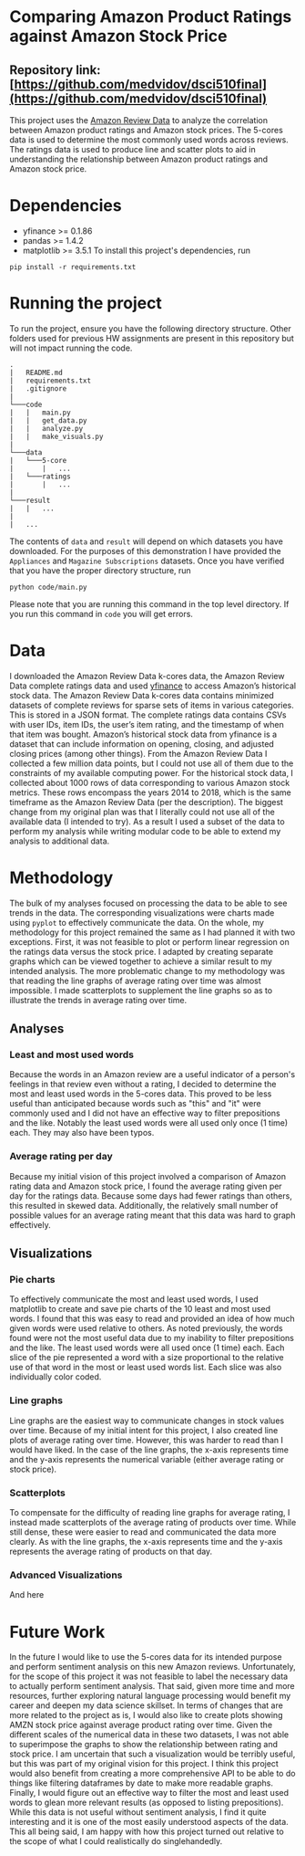 # Comparing Amazon Product Ratings against Amazon Stock Price
## Repository link:  [https://github.com/medvidov/dsci510final](https://github.com/medvidov/dsci510final)

This project uses the [Amazon Review Data](https://nijianmo.github.io/amazon/index.html) to analyze the correlation between Amazon product ratings and Amazon stock prices.
The 5-cores data is used to determine the most commonly used words across reviews. The ratings data is used to produce line and scatter plots to aid in understanding
the relationship between Amazon product ratings and Amazon stock price.

# Dependencies

- yfinance >= 0.1.86
- pandas >= 1.4.2
- matplotlib >= 3.5.1
To install this project's dependencies, run
```
pip install -r requirements.txt
```

# Running the project

To run the project, ensure you have the following directory structure. Other folders used for previous HW assignments are present in this repository but will not impact running the code.

```
.
|   README.md
|   requirements.txt
|   .gitignore
|
└───code
|   |   main.py
|   |   get_data.py
|   |   analyze.py
|   |   make_visuals.py
|
└───data
|   └───5-core
|       |   ...
|   └───ratings
|       |   ...
|
└───result
|   |   ...
|
|   ...

```

The contents of `data` and `result` will depend on which datasets you have downloaded. For the purposes of this demonstration I have provided the `Appliances` and `Magazine Subscriptions` datasets. Once you have verified that you have the proper directory structure, run
```
python code/main.py
```
Please note that you are running this command in the top level directory. If you run this command in `code` you will get errors.

# Data

I downloaded the Amazon Review Data k-cores data, the Amazon Review Data complete ratings data and used [yfinance](https://pypi.org/project/yfinance/) to access Amazon’s historical stock data. The Amazon Review Data k-cores data contains minimized datasets of complete reviews for sparse sets of
items in various categories. This is stored in a JSON format. The complete ratings data contains CSVs with user IDs, item IDs, the user’s item rating, and the timestamp of
when that item was bought. Amazon’s historical stock data from yfinance is a dataset that can include information on opening, closing, and adjusted closing prices (among
other things). From the Amazon Review Data I collected a few million data points, but I could not use all of them due to the constraints of my available computing power.
For the historical stock data, I collected about 1000 rows of data corresponding to various Amazon stock metrics. These rows encompass the years 2014 to 2018, which is the
same timeframe as the Amazon Review Data (per the description). The biggest change from my original plan was that I literally could not use all of the available data (I
intended to try). As a result I used a subset of the data to perform my analysis while writing modular code to be able to extend my analysis to additional data.


# Methodology

The bulk of my analyses focused on processing the data to be able to see trends in the data.
The corresponding visualizations were charts made using `pyplot` to effectively communicate the data.
On the whole, my methodology for this project remained the same as I had planned it with two exceptions. First, it was not feasible to plot or perform linear regression
on the ratings data versus the stock price. I adapted by creating separate graphs which can be viewed together to achieve a similar result to my intended analysis.
The more problematic change to my methodology was that reading the line graphs of average rating over time was almost impossible. I made scatterplots to supplement the
line graphs so as to illustrate the trends in average rating over time.

## Analyses

### Least and most used words

Because the words in an Amazon review are a useful indicator of a person's feelings in that review even without a rating, I decided to determine the most and least
used words in the 5-cores data. This proved to be less useful than anticipated because words such as "this" and "it" were commonly used and I did not have an
effective way to filter prepositions and the like. Notably the least used words were all used only once (1 time) each. They may also have been typos.

### Average rating per day

Because my initial vision of this project involved a comparison of Amazon rating data and Amazon stock price, I found the average rating given per day for the ratings data.
Because some days had fewer ratings than others, this resulted in skewed data. Additionally, the relatively small number of possible values for an average rating meant that
this data was hard to graph effectively.

## Visualizations

### Pie charts

To effectively communicate the most and least used words, I used matplotlib to create and save pie charts of the 10 least and most used words. I found that this was easy to
read and provided an idea of how much given words were used relative to others. As noted previously, the words found were not the most useful data due to my inability to 
filter prepositions and the like. The least used words were all used once (1 time) each. Each slice of the pie represented a word with a size proportional to the relative use of that word in the most or least used words list. Each slice was also individually color coded.

### Line graphs

Line graphs are the easiest way to communicate changes in stock values over time. Because of my initial intent for this project, I also created line plots of average rating
over time. However, this was harder to read than I would have liked. In the case of the line graphs, the x-axis represents time and the y-axis represents the numerical
variable (either average rating or stock price).

### Scatterplots

To compensate for the difficulty of reading line graphs for average rating, I instead made scatterplots of the average rating of products over time. While still dense,
these were easier to read and communicated the data more clearly. As with the line graphs, the x-axis represents time and the y-axis represents the average rating of products
on that day.

### Advanced Visualizations

And here

# Future Work

In the future I would like to use the 5-cores data for its intended purpose and perform sentiment analysis on this new Amazon reviews.
Unfortunately, for the scope of this project it was not feasible to label the necessary data to actually perform sentiment analysis.
That said, given more time and more resources, further exploring natural language processing would benefit my career and deepen my data science skillset.
In terms of changes that are more related to the project as is, I would also like to create plots showing AMZN stock price against average product rating over time. 
Given the different scales of the numerical data in these two datasets, I was not able to superimpose the graphs to show the relationship between rating and stock price.
I am uncertain that such a visualization would be terribly useful, but this was part of my original vision for this project.
I think this project would also benefit from creating a more comprehensive API to be able to do things like filtering dataframes by date to make more readable graphs.
Finally, I would figure out an effective way to filter the most and least used words to glean more relevant results (as opposed to listing prepositions). While this data
is not useful without sentiment analysis, I find it quite interesting and it is one of the  most easily understood aspects of the data.
This all being said, I am happy with how this project turned out relative to the scope of what I could realistically do singlehandedly.